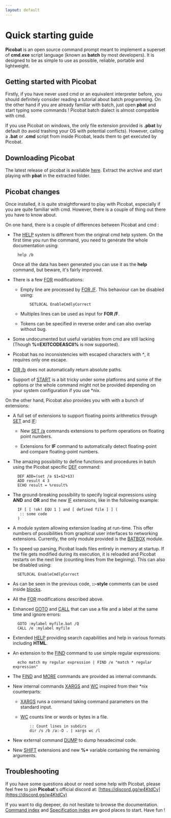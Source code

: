 ```yaml
---
layout: default
---
```

# Quick starting guide

**Picobat** is an open source command prompt meant to implement a superset of 
**cmd.exe** script language \(known as **batch** by most developers\). It is 
designed to be as simple to use as possible, reliable, portable and 
lightweight.

## Getting started with Picobat

Firstly, if you have never used cmd or an equivalent interpreter before, you 
should definitely consider reading a tutorial about batch programming. On the 
other hand if you are already familiar with batch, just open **pbat** and 
start typing some commands ! Picobat batch dialect is almost compatible with 
cmd.

If you use Picobat on windows, the only file extension provided is **.pbat** 
by default \(to avoid trashing your OS with potential conflicts\). However, 
calling a **.bat** or **.cmd** script from inside Picobat, leads them to get 
executed by Picobat.

## Downloading Picobat

The latest release of picobat is available 
[here](https://github.com/darkbatcher/picobat/releases). Extract the archive 
and start playing with **pbat** in the extracted folder.

## Picobat changes

Once installed, it is quite straightforward to play with Picobat, especially 
if you are quite familiar with cmd. However, there is a couple of thing out 
there you have to know about.

On one hand, there is a couple of differences between Picobat and cmd :

* The [HELP](help) system is different from the original cmd help system. On 
  the first time you run the command, you need to genérate the whole 
  documentation using:

        help /b

  Once all the data has been generated you can use it as the **help** command, 
  but beware, it's fairly improved.

* There is a few [FOR](for) modifications:

  * Empty line are processed by [FOR /F](for). This behaviour can be disabled 
    using:

            SETLOCAL EnableCmdlyCorrect

  * Multiples lines can be used as input for **FOR /F**.

  * Tokens can be specified in reverse order and can also overlap without bug.

* Some undocumented but useful variables from cmd are still lacking \(Though 
  **%=EXITCODEASCII%** is now supported\).

* Picobat has no inconsistencies with escaped characters with **^**, it 
  requires only one escape.

* [DIR /b](dir) does not automatically return absolute paths.

* Support of [START](start) is a bit tricky under some platforms and some of 
  the options or the whole command might not be provided depending on your 
  system configuration if you use \*nix.

On the other hand, Picobat also provides you with with a bunch of extensions:

* A full set of extensions to support floating points arithmetics through 
  [SET](set) and [IF](if):

  * New [SET /a](seta) commands extensions to perform operations on floating 
    point numbers.

  * Extensions for **IF** command to automatically detect floating-point and 
    compare floating-point numbers.

* The amazing possibility to define functions and procedures in batch using 
  the Picobat specific [DEF](def) command:

        DEF ADD=(set /a $1=$2+$3)
        ADD result 4 3
        ECHO result = %result%

* The ground-breaking possibility to specify logical expressions using 
  **AND** and **OR** and the new [IF](if) extensions, like in the following 
  example:

        IF [ [ !ok! EQU 1 ] and [ defined file ] ] (
         :: some code 
        )

* A module system allowing extension loading at run-time. This offer numbers 
  of possibilities from graphical user interfaces to networking extensions. 
  Currently, the only module provided is the [BATBOX](batbox) module.

* To speed up parsing, Picobat loads files entirely in memory at startup. If 
  the file gets modified during its execution, it is reloaded and Picobat 
  restarts on the next line \(counting lines from the begining\). This can 
  also be disabled using:

        SETLOCAL EnableCmdlyCorrect

* As can be seen in the previous code, **::-style** comments can be used 
  inside [blocks](spec/cmdline).

* All the [FOR](for) modifications described above.

* Enhanced [GOTO](goto) and [CALL](call) that can use a file and a label at 
  the same time and ignore errors:

        GOTO :mylabel myfile.bat /Q
        CALL /e :mylabel myfile

* Extended [HELP](help) providing search capabilities and help in various 
  formats including **HTML**.

* An extension to the [FIND](find) command to use simple regular expressions:

        echo match my regular expression | FIND /e "match * regular expression"

* The [FIND](find) and [MORE](more) commands are provided as internal 
  commands.

* New internal commands [XARGS](xargs) and [WC](wc) inspired from their \*nix 
  counterparts:

  * [XARGS](xargs) runs a command taking command parameters on the standard 
    input.

  * [WC](wc) counts line or words or bytes in a file.

            :: Count lines in subdirs 
            dir /s /b /a:-D . | xargs wc /l

* New external command [DUMP](dump) to dump hexadecimal code.

* New [SHIFT](shift) extensions and new **%+** variable containing the 
  remaining arguments.

## Troubleshooting

If you have some questions about or need some help with Picobat, please feel 
free to join **Picobat**'s official discord at: 
[https://discord.gg/w4KtdCv](https://discord.gg/w4KtdCv)

If you want to dig deepeer, do not hesitate to browse the documentation. 
[Command index](commands) and [Specification index](spec/index) are good 
places to start. Have fun !

